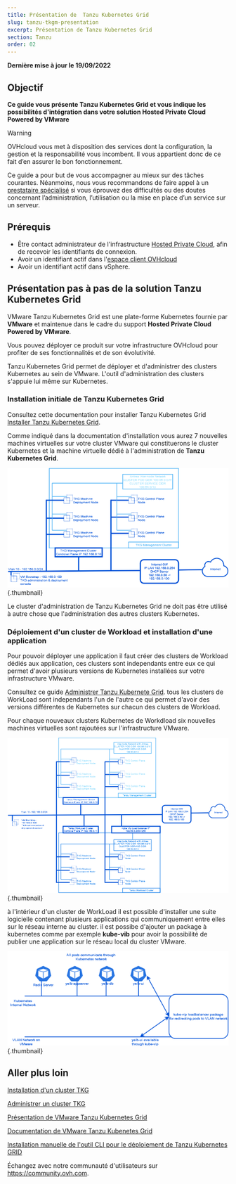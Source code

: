 ```yaml
---
title: Présentation de  Tanzu Kubernetes Grid
slug: tanzu-tkgm-presentation
excerpt: Présentation de Tanzu Kubernetes Grid 
section: Tanzu
order: 02
---
```


**Dernière mise à jour le 19/09/2022**

## Objectif

**Ce guide vous présente Tanzu Kubernetes Grid et vous indique les possibilités d'intégration dans votre solution Hosted Private Cloud Powered by VMware**

> [!warning]
> OVHcloud vous met à disposition des services dont la configuration, la gestion et la responsabilité vous incombent. Il vous appartient donc de ce fait d’en assurer le bon fonctionnement.
>
> Ce guide a pour but de vous accompagner au mieux sur des tâches courantes. Néanmoins, nous vous recommandons de faire appel à un [prestataire spécialisé](https://partner.ovhcloud.com/fr/) si vous éprouvez des difficultés ou des doutes concernant l’administration, l’utilisation ou la mise en place d’un service sur un serveur.
>

## Prérequis

- Être contact administrateur de l'infrastructure [Hosted Private Cloud](https://www.ovhcloud.com/fr/enterprise/products/hosted-private-cloud/), afin de recevoir les identifiants de connexion.
- Avoir un identifiant actif dans l'[espace client OVHcloud](https://www.ovh.com/auth/?action=gotomanager&from=https://www.ovh.com/fr/&ovhSubsidiary=fr)
- Avoir un identifiant actif dans vSphere.

## Présentation pas à pas de la solution Tanzu Kubernetes Grid

VMware Tanzu Kubernetes Grid est une plate-forme Kubernetes fournie par **VMware** et maintenue dans le cadre du support **Hosted Private Cloud Powered by VMware**.

Vous pouvez déployer ce produit sur votre infrastructure OVHcloud pour profiter de ses fonctionnalités et de son évolutivité.

Tanzu Kubernetes Grid permet de déployer et d'administrer des clusters Kubernetes au sein de VMware. L'outil d'administration des clusters s'appuie lui même sur Kubernetes. 


### Installation initiale de Tanzu Kubernetes Grid

Consultez cette documentation pour installer Tanzu Kubernetes Grid [Installer Tanzu Kubernetes Grid](https://docs.ovh.com/fr/nutanix/tanzu-tkgm-installation).


Comme indiqué dans la documentation d'installation vous aurez 7 nouvelles machines virtuelles sur votre cluster VMware qui constituerons le cluster Kubernetes et la machine virtuelle dédié à l'administration de **Tanzu Kubernetes Grid**.

![01 admin cluster diagram](images/01-admin-cluster-diagram01.png){.thumbnail}

Le cluster d'administration de Tanzu Kubernetes Grid ne doit pas être utilisé à autre chose que l'administration des autres clusters Kubernetes.

### Déploiement d'un cluster de Workload et installation d'une application

Pour pouvoir déployer une application il faut créer des clusters de Workload dédiés aux application, ces clusters sont independants entre eux ce qui permet d'avoir plusieurs versions de Kubernetes installées sur votre infrastructure VMware.

Consultez ce guide [Administrer Tanzu Kubernete Grid](https://docs.ovh.com/fr/nutanix/tanzu-tkgm-installation). tous les clusters de WorkLoad sont independants l'un de l'autre ce qui permet d'avoir des versions différentes de Kubernetes sur chacun des clusters de Workload.

Pour chaque nouveaux clusters Kubernetes de Workdload six nouvelles machines virtuelles sont rajoutées sur l'infrastructure VMware. 

![02 admin and workload cluster diagram](images/02-tkc-mc-wc01.png){.thumbnail}

à l'intérieur d'un cluster de WorkLoad il est possible d'installer une suite logicielle contenant plusieurs applications qui communiquement entre elles sur le réseau interne au cluster. il est possibe d'ajouter un package à kubernetes comme par exemple **kube-vib** pour avoir la possibilité de publier une application sur le réseau local du cluster VMware.

![03 apps and load balancing](images/03-internetworkcommunication01.png){.thumbnail}


## Aller plus loin

[Installation d'un cluster TKG](https://docs.ovh.com/fr/private-cloud/tanzu-tkgm-installation)

[Administrer un cluster TKG](https://docs.ovh.com/fr/private-cloud/tanzu-tkgm-management)

[Présentation de VMware Tanzu Kubernetes Grid](https://tanzu.vmware.com/kubernetes-grid)

[Documentation de VMware Tanzu Kubenetes Grid](https://https://docs.vmware.com/en/VMware-Tanzu-Kubernetes-Grid/index.html)

[Installation manuelle de l'outil CLI pour le déploiement de Tanzu Kubernetes GRID](https://docs.vmware.com/en/VMware-Tanzu-Kubernetes-Grid/1.5/vmware-tanzu-kubernetes-grid-15/GUID-install-cli.html)

Échangez avec notre communauté d'utilisateurs sur <https://community.ovh.com>.

